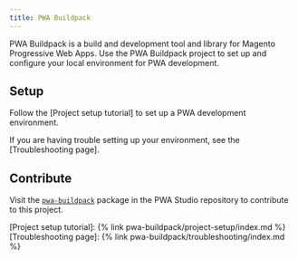 ```yaml
---
title: PWA Buildpack
---
```


PWA Buildpack is a build and development tool and library for Magento Progressive Web Apps. 
Use the PWA Buildpack project to set up and configure your local environment for PWA development.

## Setup

Follow the [Project setup tutorial] to set up a PWA development environment.

If you are having trouble setting up your environment, see the [Troubleshooting page].

## Contribute

Visit the [`pwa-buildpack`] package in the PWA Studio repository to contribute to this project.

[`pwa-buildpack`]: https://github.com/magento/pwa-studio/tree/master/packages/pwa-buildpack
[Project setup tutorial]: {% link pwa-buildpack/project-setup/index.md %}
[Troubleshooting page]: {% link pwa-buildpack/troubleshooting/index.md %}
